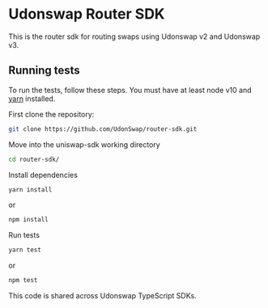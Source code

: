 # Udonswap Router SDK

This is the router sdk for routing swaps using Udonswap v2 and Udonswap v3.


## Running tests

To run the tests, follow these steps. You must have at least node v10 and [yarn](https://yarnpkg.com/) installed.

First clone the repository:

```sh
git clone https://github.com/UdonSwap/router-sdk.git
```

Move into the uniswap-sdk working directory

```sh
cd router-sdk/
```

Install dependencies

```sh
yarn install 
```
or
```sh
npm install
```

Run tests

```sh
yarn test
```
or
```sh
npm test
```

This code is shared across Udonswap TypeScript SDKs.

